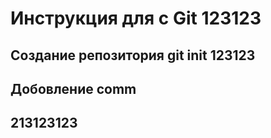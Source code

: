 # Инструкция для c Git 123123
## Создание репозитория git init 123123
## Добовление comm

##

## 213123123




